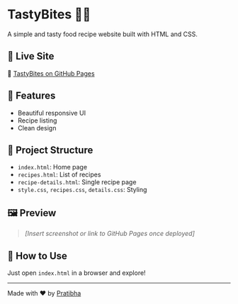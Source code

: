# TastyBites 🍝🍟

A simple and tasty food recipe website built with HTML and CSS.



## 🚀 Live Site
🔗 [TastyBites on GitHub Pages](https://pratzz-00.github.io/RecipeWeb/)



## 🌟 Features
- Beautiful responsive UI
- Recipe listing
- Clean design

## 📁 Project Structure
- `index.html`: Home page
- `recipes.html`: List of recipes
- `recipe-details.html`: Single recipe page
- `style.css`, `recipes.css`, `details.css`: Styling

## 🖼️ Preview
> *[Insert screenshot or link to GitHub Pages once deployed]*

## 🚀 How to Use
Just open `index.html` in a browser and explore!

---

Made with ❤️ by [Pratibha](https://github.com/pratzz-00)
